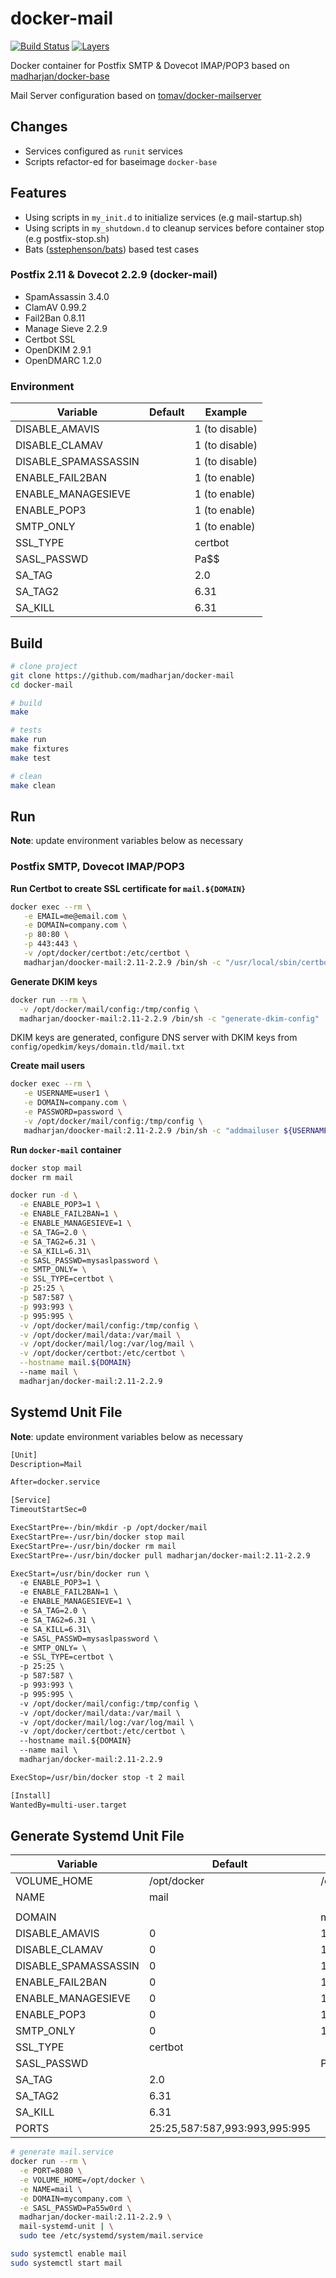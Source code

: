# docker-mail

[![Build Status](https://travis-ci.com/madharjan/docker-mail.svg?branch=master)](https://travis-ci.com/madharjan/docker-mail)
[![Layers](https://images.microbadger.com/badges/image/madharjan/docker-mail.svg)](http://microbadger.com/images/madharjan/docker-mail)

Docker container for Postfix SMTP & Dovecot IMAP/POP3 based on [madharjan/docker-base](https://github.com/madharjan/docker-base/)

Mail Server configuration based on [tomav/docker-mailserver](https://github.com/tomav/docker-mailserver)

## Changes

* Services configured as `runit` services
* Scripts refactor-ed for baseimage `docker-base`

## Features

* Using scripts in `my_init.d` to initialize services (e.g mail-startup.sh)
* Using scripts in `my_shutdown.d` to cleanup services before container stop (e.g postfix-stop.sh)
* Bats ([sstephenson/bats](https://github.com/sstephenson/bats/)) based test cases

### Postfix 2.11 & Dovecot 2.2.9 (docker-mail)

* SpamAssassin 3.4.0
* ClamAV 0.99.2
* Fail2Ban 0.8.11
* Manage Sieve 2.2.9
* Certbot SSL
* OpenDKIM 2.9.1
* OpenDMARC 1.2.0

### Environment

| Variable                  | Default | Example        |
|---------------------------|---------|----------------|
| DISABLE_AMAVIS            |         | 1 (to disable) |
| DISABLE_CLAMAV            |         | 1 (to disable) |
| DISABLE_SPAMASSASSIN      |         | 1 (to disable) |
| ENABLE_FAIL2BAN           |         | 1 (to enable)  |
| ENABLE_MANAGESIEVE        |         | 1 (to enable)  |
| ENABLE_POP3               |         | 1 (to enable)  |
| SMTP_ONLY                 |         | 1 (to enable)  |
| SSL_TYPE                  |         | certbot        |
| SASL_PASSWD               |         | Pa$$           |
| SA_TAG                    |         | 2.0            |
| SA_TAG2                   |         | 6.31           |
| SA_KILL                   |         | 6.31           |

## Build

```bash
# clone project
git clone https://github.com/madharjan/docker-mail
cd docker-mail

# build
make

# tests
make run
make fixtures
make test

# clean
make clean
```

## Run

**Note**: update environment variables below as necessary

### Postfix SMTP, Dovecot IMAP/POP3

**Run Certbot to create SSL certificate for `mail.${DOMAIN}`**

```bash
docker exec --rm \
   -e EMAIL=me@email.com \
   -e DOMAIN=company.com \
   -p 80:80 \
   -p 443:443 \
   -v /opt/docker/certbot:/etc/certbot \
   madharjan/doocker-mail:2.11-2.2.9 /bin/sh -c "/usr/local/sbin/certbot-auto certonly -n --no-self-upgrade --agree-tos --standalone --config-dir /etc/certbot --logs-dir /var/log/certbot -m ${EMAIL} -d mail.${DOMAIN}"
```

**Generate DKIM keys**

```bash
docker run --rm \
  -v /opt/docker/mail/config:/tmp/config \
  madharjan/doocker-mail:2.11-2.2.9 /bin/sh -c "generate-dkim-config"
```

DKIM keys are generated, configure DNS server with DKIM keys from `config/opedkim/keys/domain.tld/mail.txt`

**Create mail users**

```bash
docker exec --rm \
   -e USERNAME=user1 \
   -e DOMAIN=company.com \
   -e PASSWORD=password \
   -v /opt/docker/mail/config:/tmp/config \
   madharjan/doocker-mail:2.11-2.2.9 /bin/sh -c "addmailuser ${USERNAME}@${DOMAIN} ${PASSWORD}"
```

**Run `docker-mail` container**

```bash
docker stop mail
docker rm mail

docker run -d \
  -e ENABLE_POP3=1 \
  -e ENABLE_FAIL2BAN=1 \
  -e ENABLE_MANAGESIEVE=1 \
  -e SA_TAG=2.0 \
  -e SA_TAG2=6.31 \
  -e SA_KILL=6.31\
  -e SASL_PASSWD=mysaslpassword \
  -e SMTP_ONLY= \
  -e SSL_TYPE=certbot \
  -p 25:25 \
  -p 587:587 \
  -p 993:993 \
  -p 995:995 \
  -v /opt/docker/mail/config:/tmp/config \
  -v /opt/docker/mail/data:/var/mail \
  -v /opt/docker/mail/log:/var/log/mail \
  -v /opt/docker/certbot:/etc/certbot \
  --hostname mail.${DOMAIN}
  --name mail \
  madharjan/docker-mail:2.11-2.2.9
```

## Systemd Unit File

**Note**: update environment variables below as necessary

```txt
[Unit]
Description=Mail

After=docker.service

[Service]
TimeoutStartSec=0

ExecStartPre=-/bin/mkdir -p /opt/docker/mail
ExecStartPre=-/usr/bin/docker stop mail
ExecStartPre=-/usr/bin/docker rm mail
ExecStartPre=-/usr/bin/docker pull madharjan/docker-mail:2.11-2.2.9

ExecStart=/usr/bin/docker run \
  -e ENABLE_POP3=1 \
  -e ENABLE_FAIL2BAN=1 \
  -e ENABLE_MANAGESIEVE=1 \
  -e SA_TAG=2.0 \
  -e SA_TAG2=6.31 \
  -e SA_KILL=6.31\
  -e SASL_PASSWD=mysaslpassword \
  -e SMTP_ONLY= \
  -e SSL_TYPE=certbot \
  -p 25:25 \
  -p 587:587 \
  -p 993:993 \
  -p 995:995 \
  -v /opt/docker/mail/config:/tmp/config \
  -v /opt/docker/mail/data:/var/mail \
  -v /opt/docker/mail/log:/var/log/mail \
  -v /opt/docker/certbot:/etc/certbot \
  --hostname mail.${DOMAIN}
  --name mail \
  madharjan/docker-mail:2.11-2.2.9

ExecStop=/usr/bin/docker stop -t 2 mail

[Install]
WantedBy=multi-user.target
```

## Generate Systemd Unit File

| Variable                 | Default                       | Example        |
|--------------------------|-------------------------------|----------------|
| VOLUME_HOME              | /opt/docker                   | /opt/data      |
| NAME                     | mail                          |                |
|                          |                               |                |
| DOMAIN                   |                               | mycompany.com  |
| DISABLE_AMAVIS           | 0                             | 1 (to disable) |
| DISABLE_CLAMAV           | 0                             | 1 (to disable) |
| DISABLE_SPAMASSASSIN     | 0                             | 1 (to disable) |
| ENABLE_FAIL2BAN          | 0                             | 1 (to enable)  |
| ENABLE_MANAGESIEVE       | 0                             | 1 (to enable)  |
| ENABLE_POP3              | 0                             | 1 (to enable)  |
| SMTP_ONLY                | 0                             | 1 (to enable)  |
| SSL_TYPE                 | certbot                       |                |
| SASL_PASSWD              |                               | Pa$$           |
| SA_TAG                   | 2.0                           |                |
| SA_TAG2                  | 6.31                          |                |
| SA_KILL                  | 6.31                          |                |
| PORTS                    | 25:25,587:587,993:993,995:995 |                |

```bash
# generate mail.service
docker run --rm \
  -e PORT=8080 \
  -e VOLUME_HOME=/opt/docker \
  -e NAME=mail \
  -e DOMAIN=mycompany.com \
  -e SASL_PASSWD=Pa55w0rd \
  madharjan/docker-mail:2.11-2.2.9 \
  mail-systemd-unit | \
  sudo tee /etc/systemd/system/mail.service

sudo systemctl enable mail
sudo systemctl start mail
```
